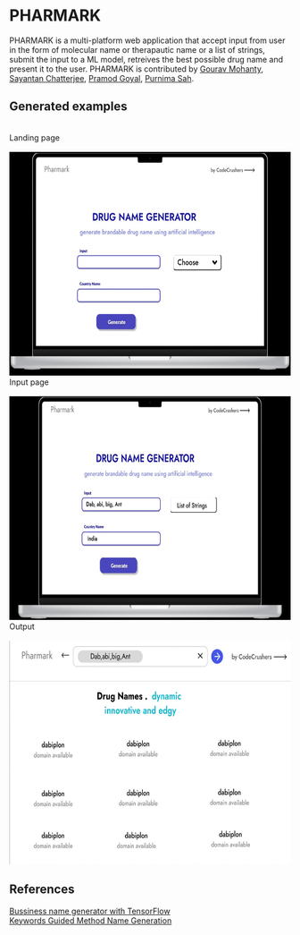 # PHARMARK
PHARMARK is a multi-platform web application that accept input from user in the form of molecular name or therapautic name or a list of strings, submit the input to a ML model, retreives the best possible drug name and present it to the user. PHARMARK is contributed by [Gourav Mohanty](https://github.com/gouravmohanty7070), [Sayantan Chatterjee](https://github.com/Sayantan-Ch), [Pramod Goyal](https://github.com/goyalpramod), [Purnima Sah](https://github.com/purnima144). 


## Generated examples 

   <td>
   <br/>
      Landing page <br/>
   <br/>
   <img src='generated examples/landing_page.jpeg' height='400px'></img>
   </td>
  
   <td>
   <br/>
    Input page <br/>
   <br/>
   <img src='generated examples\input_page.jpeg' height='400px'></img>
   </td>
     
   <td>
   <br/>
    Output <br/>
   <br/>
   <img src='generated examples/output.jpeg' height='400px'></img>
   </td>
   
   
## References

[Bussiness name generator with TensorFlow](https://medium.com/analytics-vidhya/business-name-generator-with-tensorflow-eba86c35d9cf) <br/>
[Keywords Guided Method Name Generation](https://arxiv.org/abs/2103.11118)
